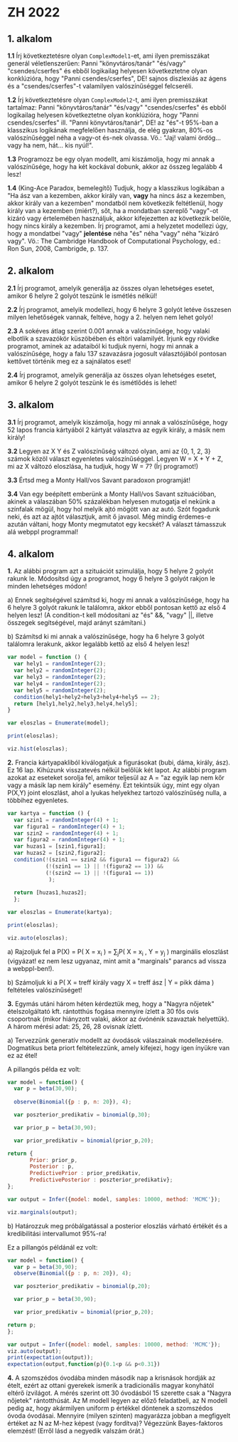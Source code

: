 # ZH 2022

## 1. alkalom

**1.1** Írj következtetésre olyan ````ComplexModel1````-et, ami ilyen premisszákat generál véletlenszerűen: Panni "könyvtáros/tanár" "és/vagy" "csendes/cserfes" és ebből logikailag helyesen következtetne olyan konklúzióra, hogy "Panni csendes/cserfes", DE! sajnos diszlexiás az ágens és a "csendes/cserfes"-t valamilyen valószínűséggel felcseréli.

**1.2** Írj következtetésre olyan ````ComplexModel2````-t, ami ilyen premisszákat tartalmaz: Panni "könyvtáros/tanár" "és/vagy" "csendes/cserfes" és ebből logikailag helyesen következtetne olyan konklúzióra, hogy "Panni csendes/cserfes" ill. "Panni könyvtáros/tanár", DE! az "és"-t 95%-ban a klasszikus logikának megfelelően használja, de elég gyakran, 80%-os valószínűséggel néha a vagy-ot és-nek olvassa. Vö.: "Jaj! valami ördög... vagy ha nem, hát... kis nyúl!".

**1.3** Programozz be egy olyan modellt, ami kiszámolja, hogy mi annak a valószínűsége, hogy ha két kockával dobunk, akkor az összeg legalább 4 lesz!

**1.4** (King-Ace Paradox, bemelegítő) Tudjuk, hogy a klasszikus logikában a "Ha ász van a kezemben, akkor király van, **vagy** ha nincs ász a kezemben, akkor király van a kezemben" mondatból nem következik feltétlenül, hogy király van a kezemben (miért?), sőt, ha a mondatban szereplő "vagy"-ot kizáró vagy értelemében használjuk, akkor kifejezetten az következik belőle, hogy nincs király a kezemben. Írj programot, ami a helyzetet modellezi úgy, hogy a mondatbei "vagy" **jelentése** néha "és" néha "vagy" néha "kizáró vagy". Vö.: The Cambridge Handbook of Computational Psychology, ed.: Ron Sun, 2008, Cambrigde, p. 137.

## 2. alkalom

**2.1** Írj programot, amelyik generálja az összes olyan lehetséges esetet, amikor 6 helyre 2 golyót teszünk le ismétlés nélkül! 

**2.2** Írj programot, amelyik modellezi, hogy 6 helyre 3 golyót letéve összesen milyen lehetőségek vannak, feltéve, hogy a 2. helyen nem lehet golyó!

**2.3** A sokéves átlag szerint 0.001 annak a valószínűsége, hogy valaki elbotlik a szavazókör küszöbében és eltöri valamilyét. Írjunk egy rövidke programot, aminek az adataiból ki tudjuk nyerni, hogy mi annak a valószínűsége, hogy a falu 137 szavazásra jogosult választójából pontosan kettővet történik meg ez a sajnálatos eset!

**2.4** Írj programot, amelyik generálja az összes olyan lehetséges esetet, amikor 6 helyre 2 golyót teszünk le és ismétlődés is lehet! 

## 3. alkalom

**3.1** Írj programot, amelyik kiszámolja, hogy mi annak a valószínűsége, hogy 52 lapos francia kártyából 2 kártyát választva az egyik király, a másik nem király! 

**3.2** Legyen az X Y és Z valószínűség változó olyan, ami az {0, 1, 2, 3} számok közöl választ egyenletes valószínűséggel. Legyen W = X + Y + Z, mi az X változó eloszlása, ha tudjuk, hogy W = 7? (Írj programot!)

**3.3** Értsd meg a Monty Hall/vos Savant paradoxon programját!

**3.4** Van egy beépített emberünk a Monty Hall/vos Savant szituációban, akinek a válaszában 50% százalékban helyesen mutogatja el nekünk a színfalak mögül, hogy hol melyik ajtó mögött van az autó. Szót fogadunk neki, és azt az ajtót választjuk, amit ő javasol. Még mindig érdemes-e azután váltani, hogy Monty megmutatot egy kecskét? A választ támasszuk alá webppl programmal!

## 4. alkalom









 



**1.** Az alábbi program azt a szituációt szimulálja, hogy 5 helyre 2 golyót rakunk le. Módosítsd úgy a programot, hogy 6 helyre 3 golyót rakjon le minden lehetséges módon!

a) Ennek segítségével számítsd ki, hogy mi annak a valószínűsége, hogy ha 6 helyre 3 golyót rakunk le találomra, akkor ebből pontosan kettő az első 4 helyen lesz! (A condition-t kell módosítani az "és" &&, "vagy" ||, illetve összegek segítségével, majd arányt számítani.)

b) Számítsd ki mi annak a valószínűsége, hogy ha 6 helyre 3 golyót találomra lerakunk, akkor legalább kettő az első 4 helyen lesz!

````javascript
var model = function () {
  var hely1 = randomInteger(2);
  var hely2 = randomInteger(2);
  var hely3 = randomInteger(2);
  var hely4 = randomInteger(2);
  var hely5 = randomInteger(2);
  condition(hely1+hely2+hely3+hely4+hely5 == 2);
  return [hely1,hely2,hely3,hely4,hely5];
}

var eloszlas = Enumerate(model);

print(eloszlas);

viz.hist(eloszlas);
````

**2.** Francia kártyapakliból kiválogatjuk a figurásokat (bubi, dáma, király, ász). Ez 16 lap. Kihúzunk visszatevés nélkül belőlük két lapot. Az alábbi program azokat az eseteket sorolja fel, amikor teljesül az A = "az egyik lap nem kőr vagy a másik lap nem király" esemény. Ezt tekintsük úgy, mint egy olyan P(X,Y) joint eloszlást, ahol a lyukas helyekhez tartozó valószínűség nulla, a többihez egyenletes.

````javascript
var kartya = function () {
  var szin1 = randomInteger(4) + 1;
  var figura1 = randomInteger(4) + 1;
  var szin2 = randomInteger(4) + 1;
  var figura2 = randomInteger(4) + 1;
  var huzas1 = [szin1,figura1];
  var huzas2 = [szin2,figura2];
  condition(!(szin1 == szin2 && figura1 == figura2) && 
            (!(szin1 == 1) || !(figura2 == 1)) &&
            (!(szin2 == 1) || !(figura1 == 1))
             );
           
  return [huzas1,huzas2];
  };

var eloszlas = Enumerate(kartya);

print(eloszlas);

viz.auto(eloszlas);
````

a) Rajzoljuk fel a P(X) = P( X = x<sub>i</sub> ) = ∑<sub>j</sub>P( X = x<sub>i</sub> , Y = y<sub>j</sub> ) marginális eloszlást (vigyázat! ez nem lesz ugyanaz, mint amit a "marginals" parancs ad vissza a webppl-ben!).

b) Számoljuk ki a P( X = treff király vagy X = treff ász | Y = pikk dáma ) feltételes valószínűséget!

**3.** Egymás utáni három héten kérdeztük meg, hogy a "Nagyra nőjetek" ételszolgáltató kft. rántotthús fogása mennyire ízlett a 30 fős ovis csoportnak (mikor hiányzott valaki, akkor az óvónénik szavaztak helyettük). A három mérési adat: 25, 26, 28 ovisnak ízlett. 

a) Tervezzünk generatív modellt az óvodások válaszainak modellezésére. Dogmatikus beta priort feltételezzünk, amely kifejezi, hogy igen ínyükre van ez az étel! 

A pillangós példa ez volt:

````javascript
var model = function() {  
  var p = beta(30,90);
  
  observe(Binomial({p : p, n: 20}), 4);

  var poszterior_predikativ = binomial(p,30);

  var prior_p = beta(30,90);

  var prior_predikativ = binomial(prior_p,20);

return {
       Prior: prior_p, 
       Posterior : p,
       PredictivePrior : prior_predikativ,
       PredictivePosterior : poszterior_predikativ};
};

var output = Infer({model: model, samples: 10000, method: 'MCMC'});

viz.marginals(output);
````

b) Határozzuk meg próbálgatással a posterior eloszlás várható értékét és a kredibilitási intervallumot 95%-ra!

Ez a pillangós példánál ez volt:

````javascript
var model = function() {  
  var p = beta(30,90);
  observe(Binomial({p : p, n: 20}), 4);

  var poszterior_predikativ = binomial(p,20);

  var prior_p = beta(30,90);

  var prior_predikativ = binomial(prior_p,20);

return p;
};

var output = Infer({model: model, samples: 10000, method: 'MCMC'});
viz.auto(output);
print(expectation(output));
expectation(output,function(p){0.1<p && p<0.31})
````

**4.** A szomszédos óvodába minden második nap a krisnások hordják az ételt, ezért az ottani gyerekek ismerik a tradicionális magyar konyhától eltérő ízvilágot. A mérés szerint ott 30 óvodásból 15 szerette csak a "Nagyra nőjetek" rántotthúsát. Az M modell legyen az előző feladatbeli, az N modell pedig az, hogy akármilyen uniform p értékkel döntenek a szomszédos óvoda óvodásai. Mennyire (milyen szinten) magyarázza jobban a megfigyelt értéket az N az M-hez képest (vagy fordítva)? Végezzünk Bayes-faktoros elemzést! (Erről lásd a negyedik valszám órát.)
